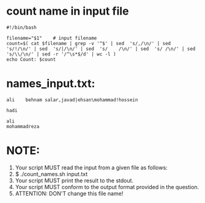 # count name in input file

```
#!/bin/bash

filename="$1"    # input filename
count=$( cat $filename | grep -v '^$' | sed  's/,/\n/' | sed  's/!/\n/' | sed  's/|/\n/' | sed  's/    /\n/' | sed  's/ /\n/' | sed  's/\\/\n/' | sed -r '/^\s*$/d' | wc -l )
echo Count: $count
```

# names_input.txt:
```
ali    behnam salar,javad|ehsan\mohammad!hossein

hadi

ali
mohammadreza
```
# NOTE:
1. Your script MUST read the input from a given file as follows:
2. $ ./count_names.sh input.txt
3. Your script MUST print the result to the stdout.
4. Your script MUST conform to the output format provided in the question.
5. ATTENTION: DON'T change this file name!

